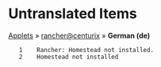 # Untranslated Items
[Applets](../../../README.md) &#187; [rancher@centurix](../README.md) &#187; **German (de)**

       1	Rancher: Homestead not installed.
       2	Homestead not installed
